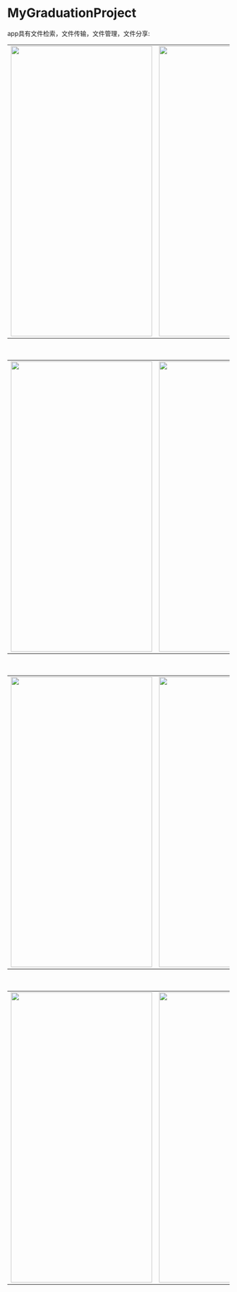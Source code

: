 # MyGraduationProject
app具有文件检索，文件传输，文件管理，文件分享:
<html>

<body>


<table><tr>
<td><img src="https://s3.ax1x.com/2020/12/27/r5AgW6.jpg" width="320" height="657" border=0></td>
<td><img src="https://s3.ax1x.com/2020/12/27/r5AcJx.jpg" width="320" height="657" border=0></td>
</tr></table>

<br/>
<table><tr>
<td><img src="https://s3.ax1x.com/2020/12/27/r5A6F1.jpg" width="320" height="657" border=0></td>
<td><img src="https://s3.ax1x.com/2020/12/27/r5AsoR.jpg" width="320" height="657" border=0></td>
</tr></table>
<br/>

<table><tr>
<td><img src="https://s3.ax1x.com/2020/12/27/r5Arw9.jpg" width="320" height="657" border=0></td>
<td><img src="https://s3.ax1x.com/2020/12/27/r5ARSK.jpg" width="320" height="657" border=0></td>
</tr></table>
<br/>

<table><tr>
<td><img src="https://s3.ax1x.com/2020/12/27/r5AWQO.jpg" width="320" height="657" border=0></td>
<td><img src="https://s3.ax1x.com/2020/12/27/r5AcJx.jpg" width="320" height="657" border=0></td>
</tr></table>

</body>

</html>



